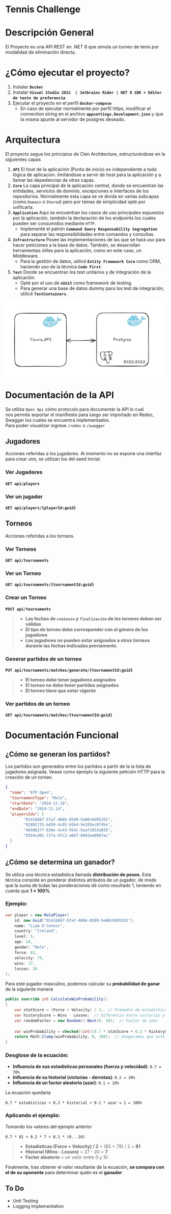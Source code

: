 # Tennis Challenge

# Descripción  General
El Proyecto es una API REST en .NET 8 que simula un torneo de tenis por modalidad de eliminación directa.

# ¿Cómo ejecutar el proyecto?
1. Instalar **`Docker`**
2. Instalar  **`Visual Studio 2022  | Jetbrains Rider | NET 8 SDK + Editor de texto de preferencia`**
3. Ejecutar el proyecto en el perfil **`docker-compose`**
    - En caso de ejecutar normalmente por perfil https, modificar el connection string en el archivo **`appsettings.Development.json`** y que la misma apunte al servidor de postgres deseado.

# Arquitectura
El proyecto segue los principios de  Clen Architecture, estructurándose en la siguientes capas

1.  **`API`** El host de la aplicación (Punto de inicio) es independiente a toda lógica de aplicacion. limitándose a servir de host para la aplicación y a llamar las depedencias de otras capas.
2. **`Core`** La capa principal de la aplicación central, donde se encuentran las entidades, servicios de dominio, excepciones e interfaces de los repositorios. Normalmente esta capa se ve divida en varias subcapas (como `Domain` o `Shared`) pero por temas de simplicidad opté por unificarla.
3. **`Application`** Aqui se encuentran los casos de uso principales expuestos por la aplicación, también la declaración de los endpoints los cuales pueden ser consumidos mediante `HTTP`.
    - Implementé el patrón **`Command Query Responsability Segregation`** para separar las responsibilidades entre comandos y consultas.
4. **`Infrastructure`** Posee las implementaciones de las que se hará uso para hacer peticiones a la base de datos. También, se desarrollan herramientas útiles para la aplicación, como en este caso, un Middleware.
    -	Para la gestión de datos,  utilicé **`Entity Framework Core`** como ORM, haciendo uso de la técnica  **`Code First`**.
5. **`Test`** Donde se encuentran los test unitarios y de integración de la aplicación.
    - Opté por el uso de **`xUnit`** como framework de testing.
    - Para generar una base de datos dummy para los test de integración, utilicé **`TestContainers`**.


![alt text](docs/architecture.png)


# Documentación  de la API
Se utiliza `Open Api` cómo protocolo para documentar la API lo cual  
nos permite exportar el manifiesto para luego ser importado en Redoc, Swagger los cuales se encuentra implementados.  
Para poder visualizar ingrese `/redoc` o `/swagger`

## Jugadores
Acciones referidas a los jugadores. Al momento no se expone una interfaz para crear uno, se utilizan los del seed inicial.

### Ver Jugadores
**`GET api/players`**

### Ver un jugador
**`GET api/players/{playerId:guid}`**

## Torneos
Acciones referidas a los torneos.
### Ver Torneos
**`GET api/tournaments`**

### Ver un Torneo
**`GET api/tournaments/{tournamentId:guid}`**
### Crear un Torneo
**`POST api/tournaments`**
> - **Las fechas de `comienzo` y `finalización` de los torneos deben ser válidas**
> - **El tipo de torneo debe corresponder con el género de los jugadores**
> - **Los jugadores no pueden estar asignados a otros torneos durante las fechas indicadas previamente.**

### Generar partidos de un torneo
**`PUT api/tournaments/matches/generate/{tournamentId:guid}`**
> - **El torneo debe tener jugadores asignados**
> - **El torneo no debe tener partidos asignados**
> - **El torneo tiene que estar vigente**

### Ver partidos de un torneo
**`GET api/tournaments/matches/{tournamentId:guid}`**


# Documentación Funcional

## ¿Cómo se generan los partidos?
Los partidos son generados entre los partidos a partir de la la lista de jugadores asignada. Vease como ejemplo la siguiente petición HTTP para la creación de un torneo.
```json
{
  "name": "ATP Open",
  "tournamentType": "Male",
  "startDate": "2024-11-10",
  "endDate": "2024-11-14",
  "playersIds": [
		"01416867-5fa7-406b-8509-5e00c0d95291",
		"02891735-bd59-4c05-b5bd-9e203ec8f45e",
		"4b9d627f-836e-4c43-954c-baaf1053a035",
		"8354cd01-71fa-47c2-a66f-6042ee0907ac"
  ]
}
```


## ¿Cómo se determina un ganador?

Se utiliza una técnica estadística llamada **distribución de pesos**. Esta técnica consiste en ponderar distintos atributos de un jugador, de modo que la suma de todas las ponderaciones dé como resultado 1, teniendo en cuenta que   **1 = 100%**

### Ejemplo:

```csharp 
var player = new MalePlayer(
    id: new Guid("01416867-5fa7-406b-8509-5e00c0d95291"),  
    name: "Liam O'Connor",  
    country: "Ireland",  
    level: 5,  
    age: 24,  
    gender: "Male",  
    force: 83,  
    velocity: 79,  
    wins: 27,  
    losses: 20
);
```
Para este jugador masculino, podemos calcular su **probabilidad de ganar** de la siguiente manera

```csharp 
public override int CalculateWinProbability()  
{  
    var statScore = (Force + Velocity) / 2;  // Promedio de estadísticas físicas, aplicable para el jugador masculino
    var historyScore = Wins - Losses;  // Diferencia entre victorias y derrotas
    var randomFactor = new Random().Next(0, 10);  // Factor de azar
  
    var winProbability = checked((int)(0.7 * statScore + 0.2 * historyScore + 0.1 * randomFactor));  
    return Math.Clamp(winProbability, 0, 100);  // Aseguramos que esté entre 0 y 100
}
```

### Desglose de la ecuación:

-   **Influencia de sus estadísticas personales (fuerza y velocidad)**: `0.7 = 70%`
-   **Influencia de su historial (victorias - derrotas)**: `0.2 = 20%`
-   **Influencia de un factor aleatorio (azar)**: `0.1 = 10%`

La ecuación quedaría

`0.7 * estadísticas + 0.2 * historial + 0.1 * azar = 1 = 100%`

### Aplicando el ejemplo:

Tomando los valores del ejemplo anterior

`0.7 * 81 + 0.2 * 7 + 0.1 * (0...10)`

> -   **Estadísticas (Force + Velocity) / 2** = (83 + 79) / 2 = **81**
> -   **Historial (Wins - Losses)** = 27 - 20 = **7**
> -   **Factor aleatorio** = un valor entre 0 y 10

Finalmente, tras obtener el valor resultante de la ecuación, **se compara con el de su oponente** para determinar quién es el **ganador**

## To Do
- Unit Testing
- Logging Implementation 
